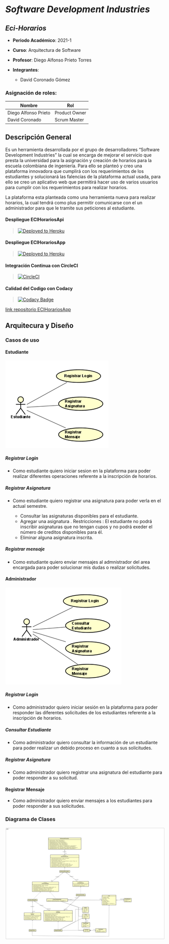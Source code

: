 # ***Software Development Industries***
## ***Eci-Horarios***

  - **Periodo Académico**: 2021-1
  - **Curso**: Arquitectura de Software
  - **Profesor**: Diego Alfonso Prieto Torres
  
  
- **Integrantes**:
  - David Coronado Gómez
 

### Asignación de roles:
|     Nombre    |     Rol         |
|--------------|------------- |
|Diego Alfonso Prieto	|Product Owner    |
|David Coronado	|Scrum Master    |

 

 
  ## Descripción General
 
Es un herramienta desarrollada por el grupo de desarrolladores “Software Development Industries” la cual se encarga de mejorar el servicio que presta la universidad para la asignación y creación de horarios para la escuela colombiana de ingeniería. Para ello se planteó y creo una plataforma innovadora que cumplirá con los requerimientos de los estudiantes y solucionará las falencias de la plataforma actual usada, para ello se creo un aplicativo web que permitirá hacer uso de varios usuarios para cumplir con los requerimientos para realizar horarios. 

La plataforma esta planteada como una herramienta nueva para realizar horarios, la cual tendrá como plus  permitir comunicarse con el un administrador para que le tramite sus peticiones al estudiante.



#### Despliegue  ECIHorariosApi
>[![Deployed to Heroku](https://www.herokucdn.com/deploy/button.png)](https://ecihorarios.herokuapp.com) 

#### Despliegue  ECIHorariosApp 
>[![Deployed to Heroku](https://www.herokucdn.com/deploy/button.png)](https://ecihorariosapp.herokuapp.com) 

#### Integración Continua con CircleCI
>[![CircleCI](https://circleci.com/gh/The-Developers-Eci/2020-2-PROYCVDS-THE_DEVELOPERS_ECI.svg?style=svg)](https://app.circleci.com/pipelines/github/Software-Development-Industries/ECI-Horarios)


#### Calidad del Codigo con Codacy

>[![Codacy Badge](https://app.codacy.com/project/badge/Grade/b62c449e43f24a86803f524a67d373ea)](https://app.codacy.com/gh/Software-Development-Industries/ECI-Horarios/dashboard)

[link repositorio ECIHorariosApp](https://github.com/davinchicoronado/ECIHorarios-App)

## **Arquitecura y Diseño**
### Casos de uso  

####  Estudiante 
![](Img/Diagramas/casodeusoest.png) 

##### Registrar Login 
* Como estudiante quiero iniciar sesion en la plataforma para poder realizar diferentes operaciones referente a la inscripción de horarios.
   
##### Registrar Asignatura 

* Como estudiante quiero registrar una asignatura para poder verla en el actual semestre. 

  - Consultar las asignaturas disponibles para el estudiante. 
  - Agregar una asignatura . Restricciones : El estudiante no podrá inscribir asignaturas que no tengan cupos y no podrá exeder el número de creditos disponibles para        él.
  - Eliminar alguna asignatura inscrita.

##### Registrar mensaje 
* Como estudiante quiero enviar mensajes al admnistrador del area encargada para poder solucionar mis dudas o realizar solicitudes. 

####  Administrador 
![](Img/Diagramas/casodeusoadmin.png) 

##### Registrar Login 
* Como administrador quiero iniciar sesión en la plataforma para poder responder las  diferentes solicitudes de los estudiantes referente a la inscripción de horarios. 

##### Consultar Estudiante 
* Como administrador quiero consultar la información de un estudiante para poder realizar un debido proceso en cuanto a sus solicitudes.

##### Registrar Asignatura 
* Como administrador quiero registrar una asignatura del estudiante para poder responder a su solicitud. 

#### Registrar Mensaje 
* Como administrador quiero enviar mensajes a los estudiantes para poder responder a sus solicitudes. 

### Diagrama de Clases
![](Img/Diagramas/ClassDiagramECIHorarios.png)




       

